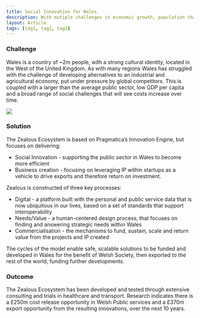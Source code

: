 ```yaml
---
title: Social Innovation for Wales.
description: With mutiple challenges in economic growth, population change and service demand, Welsh Government are keen to find ways to accelerate the growth of digital businesses in Wales, particularly those focused on Social Innovation.
layout: Article
tags: [tag1, tag2, tag3]
---
```

<div class="bg-white">
    <h3 class="text-green pt-4">Challenge</h3>
    <p class="py-4">Wales is a country of ~2m people, with a strong cultural identity, located in the West of the
        United Kingdom. As with many regions Wales has struggled with the challenge of developing alternatives to an
        industrial and agricultural economy, put under pressure by global competitors. This is coupled with a larger
        than the average public sector, low GDP per capita and a broad range of social challenges that will see costs
        increase over time.</p>
</div>
<div class="md:-mx-32">
    <img src="/zealous.gif" class="w-100">
</div>
<div class="bg-white py-4">
    <h3 class="text-green t-4">Solution</h3>
    <p class="py-4">The Zealous Ecosystem is based on Pragmatica’s Innovation Engine, but focuses on delivering:</p>
    <ul class="pb-4">
        <li class="py-2">Social Innovation - supporting the public sector in Wales to become more efficient</li>
        <li class="py-2">Business creation - focusing on leveraging IP within startups as a vehicle to drive exports
            and therefore return on investment.</li>
    </ul>
    <p class="py-4">Zealous is constructed of three key processes:</p>
    <ul class="pb-4">
        <li class="py-2">Digital - a platform built with the personal and public service data that is now ubiquitous in
            our lives, based on a set of standards that support interoperability</li>
        <li class="py-2">Needs/Value - a human-centered design process, that focuses on finding and answering strategic
            needs within Wales</li>
        <li class="py-2">Commercialisation - the mechanisms to fund, sustain, scale and return value from the projects
            and IP created</li>
    </ul>
    <p class="py-4">The cycles of the model enable safe, scalable solutions to be funded and developed in Wales for the
        benefit of Welsh Society, then exported to the rest of the world, funding further developments.</p>
</div>
<div class="bg-white bg-blue-lightest rounded p-4 md:-m-4">
    <h3 class="text-blue-darker">Outcome</h3>
    <p class="pt-4 font-bold font-green-dark">The Zealous Ecosystem has been developed and tested through extensive
        consulting and trials in healthcare and transport. Research indicates there is a £250m cost release opportunity
        in Welsh Public services and a £370m export opportunity from the resulting innovations, over the next 10 years.</p>
</div>